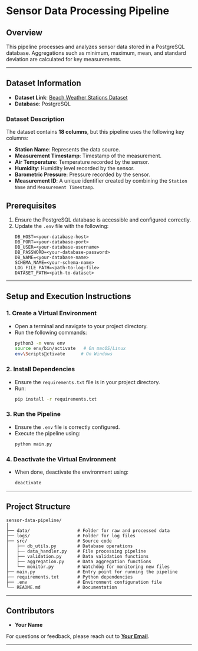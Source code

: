 
# **Sensor Data Processing Pipeline**

## **Overview**
This pipeline processes and analyzes sensor data stored in a PostgreSQL database. Aggregations such as minimum, maximum, mean, and standard deviation are calculated for key measurements.

---

## **Dataset Information**

- **Dataset Link**: [Beach Weather Stations Dataset](https://www.kaggle.com/datasets/sanjanchaudhari/beach-weather-stations)  
- **Database**: PostgreSQL  

### **Dataset Description**  
The dataset contains **18 columns**, but this pipeline uses the following key columns:  

- **Station Name**: Represents the data source.  
- **Measurement Timestamp**: Timestamp of the measurement.  
- **Air Temperature**: Temperature recorded by the sensor.  
- **Humidity**: Humidity level recorded by the sensor.  
- **Barometric Pressure**: Pressure recorded by the sensor.  
- **Measurement ID**: A unique identifier created by combining the `Station Name` and `Measurement Timestamp`.  



## **Prerequisites**

1. Ensure the PostgreSQL database is accessible and configured correctly.  
2. Update the `.env` file with the following:  
   ```plaintext
   DB_HOST=<your-database-host>
   DB_PORT=<your-database-port>
   DB_USER=<your-database-username>
   DB_PASSWORD=<your-database-password>
   DB_NAME=<your-database-name>
   SCHEMA_NAME=<your-schema-name>
   LOG_FILE_PATH=<path-to-log-file>
   DATASET_PATH=<path-to-dataset>
   ```
---

## **Setup and Execution Instructions**

### 1. **Create a Virtual Environment**
   - Open a terminal and navigate to your project directory.  
   - Run the following commands:  
     ```bash
     python3 -m venv env
     source env/bin/activate   # On macOS/Linux
     env\Scriptsctivate      # On Windows
     ```

### 2. **Install Dependencies**
   - Ensure the `requirements.txt` file is in your project directory.  
   - Run:  
     ```bash
     pip install -r requirements.txt
     ```

### 3. **Run the Pipeline**
   - Ensure the `.env` file is correctly configured.  
   - Execute the pipeline using:  
     ```bash
     python main.py
     ```

### 4. **Deactivate the Virtual Environment**  
   - When done, deactivate the environment using:  
     ```bash
     deactivate
     ```

---

## **Project Structure**

```
sensor-data-pipeline/
│
├── data/                  # Folder for raw and processed data
├── logs/                  # Folder for log files
├── src/                   # Source code
│   ├── db_utils.py        # Database operations
│   ├── data_handler.py    # File processing pipeline
│   ├── validation.py      # Data validation functions
│   ├── aggregation.py     # Data aggregation functions
│   └── monitor.py         # Watchdog for monitoring new files
├── main.py                # Entry point for running the pipeline
├── requirements.txt       # Python dependencies
├── .env                   # Environment configuration file
└── README.md              # Documentation
```

---

## **Contributors**
- **Your Name**  

For questions or feedback, please reach out to **[Your Email](mailto:your.email@example.com)**.

--- 
